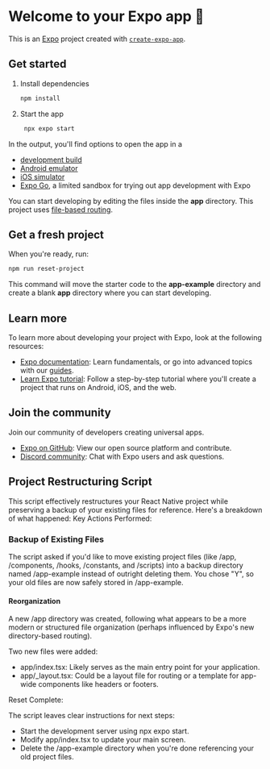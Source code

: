 # Welcome to your Expo app 👋

This is an [Expo](https://expo.dev) project created with [`create-expo-app`](https://www.npmjs.com/package/create-expo-app).

## Get started

1. Install dependencies

   ```bash
   npm install
   ```

2. Start the app

   ```bash
    npx expo start
   ```

In the output, you'll find options to open the app in a

- [development build](https://docs.expo.dev/develop/development-builds/introduction/)
- [Android emulator](https://docs.expo.dev/workflow/android-studio-emulator/)
- [iOS simulator](https://docs.expo.dev/workflow/ios-simulator/)
- [Expo Go](https://expo.dev/go), a limited sandbox for trying out app development with Expo

You can start developing by editing the files inside the **app** directory. This project uses [file-based routing](https://docs.expo.dev/router/introduction).

## Get a fresh project

When you're ready, run:

```bash
npm run reset-project
```

This command will move the starter code to the **app-example** directory and create a blank **app** directory where you can start developing.

## Learn more

To learn more about developing your project with Expo, look at the following resources:

- [Expo documentation](https://docs.expo.dev/): Learn fundamentals, or go into advanced topics with our [guides](https://docs.expo.dev/guides).
- [Learn Expo tutorial](https://docs.expo.dev/tutorial/introduction/): Follow a step-by-step tutorial where you'll create a project that runs on Android, iOS, and the web.

## Join the community

Join our community of developers creating universal apps.

- [Expo on GitHub](https://github.com/expo/expo): View our open source platform and contribute.
- [Discord community](https://chat.expo.dev): Chat with Expo users and ask questions.

## Project Restructuring Script

This script effectively restructures your React Native project while preserving a backup of your existing files for reference. Here's a breakdown of what happened:
Key Actions Performed:

### Backup of Existing Files

The script asked if you'd like to move existing project files (like /app, /components, /hooks, /constants, and /scripts) into a backup directory named /app-example instead of outright deleting them. You chose "Y", so your old files are now safely stored in /app-example.

#### Reorganization  

A new /app directory was created, following what appears to be a more modern or structured file organization (perhaps influenced by Expo's new directory-based routing).

Two new files were added:

- app/index.tsx: Likely serves as the main entry point for your application.
- app/_layout.tsx: Could be a layout file for routing or a template for app-wide components like headers or footers.

Reset Complete:

The script leaves clear instructions for next steps:

- Start the development server using npx expo start.
- Modify app/index.tsx to update your main screen.
- Delete the /app-example directory when you're done referencing your old project files.
